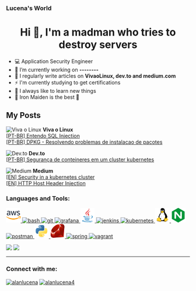 ### Lucena's World

<h1 align="center">Hi 👋, I'm a madman who tries to destroy servers</h1>
 
 - 💻 Application Security Engineer
 - 🔭 I’m currently working on **--------**
 - 📝 I regularly write articles on **VivaoLinux, dev.to and medium.com**
 - ⚡ I'm currently studying to get certifications
 - 📒 I always like to learn new things
 - 🤘 Iron Maiden is the best 🤘

<h2>My Posts</h2>

<p>
  <img src="https://upload.wikimedia.org/wikipedia/commons/thumb/3/35/Tux.svg/40px-Tux.svg.png" alt="Viva o Linux" width="20" height="20">
  <strong>Viva o Linux</strong><br>
  <a href="https://www.vivaolinux.com.br/artigo/Entendendo-SQL-Injection/" target="_blank">[PT-BR] Entendo SQL Injection</a><br>
  <a href="https://www.vivaolinux.com.br/dica/DPKG-Resolvendo-problemas-de-instalacao-de-pacotes/" target="_blank">[PT-BR] DPKG - Resolvendo problemas de instalacao de pacotes</a>
</p>

<p>
  <img src="https://media.dev.to/cdn-cgi/image/quality=100/https://dev-to-uploads.s3.amazonaws.com/uploads/logos/resized_logo_UQww2soKuUsjaOGNB38o.png" alt="Dev.to" width="20" height="20">
  <strong>Dev.to</strong><br>
  <a href="https://dev.to/haasxh/seguranca-de-conteineres-em-um-cluster-kubernetes-33k8" target="_blank">[PT-BR] Segurança de conteineres em um cluster kubernetes</a>
</p>

<p>
  <img src="https://cdn.jsdelivr.net/npm/simple-icons@v8/icons/medium.svg" alt="Medium" width="20" height="20">
  <strong>Medium</strong><br>
  <a href="https://medium.com/@haasxh/container-security-in-a-kubernetes-cluster-cbdb82b068f6" target="_blank">[EN] Security in a kubernetes cluster</a><br>
 <a href="https://medium.com/@haasxh/http-host-header-injection-52a88ed40a9f" target="_blank">[EN] HTTP Host Header Injection</a>
</p>

<h3 align="left">Languages and Tools:</h3>
<p align="left"> <a href="https://aws.amazon.com" target="_blank" rel="noreferrer"> <img src="https://raw.githubusercontent.com/devicons/devicon/master/icons/amazonwebservices/amazonwebservices-original-wordmark.svg" alt="aws" width="40" height="40"/> </a> <a href="https://www.gnu.org/software/bash/" target="_blank" rel="noreferrer"> <img src="https://www.vectorlogo.zone/logos/gnu_bash/gnu_bash-icon.svg" alt="bash" width="40" height="40"/> </a> <a href="https://git-scm.com/" target="_blank" rel="noreferrer"> <img src="https://www.vectorlogo.zone/logos/git-scm/git-scm-icon.svg" alt="git" width="40" height="40"/> </a> <a href="https://grafana.com" target="_blank" rel="noreferrer"> <img src="https://www.vectorlogo.zone/logos/grafana/grafana-icon.svg" alt="grafana" width="40" height="40"/> </a> <a href="https://www.java.com" target="_blank" rel="noreferrer"> <img src="https://raw.githubusercontent.com/devicons/devicon/master/icons/java/java-original.svg" alt="java" width="40" height="40"/> </a> <a href="https://www.jenkins.io" target="_blank" rel="noreferrer"> <img src="https://www.vectorlogo.zone/logos/jenkins/jenkins-icon.svg" alt="jenkins" width="40" height="40"/> </a> <a href="https://kubernetes.io" target="_blank" rel="noreferrer"> <img src="https://www.vectorlogo.zone/logos/kubernetes/kubernetes-icon.svg" alt="kubernetes" width="40" height="40"/> </a> <a href="https://www.linux.org/" target="_blank" rel="noreferrer"> <img src="https://raw.githubusercontent.com/devicons/devicon/master/icons/linux/linux-original.svg" alt="linux" width="40" height="40"/> </a> <a href="https://www.nginx.com" target="_blank" rel="noreferrer"> <img src="https://raw.githubusercontent.com/devicons/devicon/master/icons/nginx/nginx-original.svg" alt="nginx" width="40" height="40"/> </a> <a href="https://postman.com" target="_blank" rel="noreferrer"> <img src="https://www.vectorlogo.zone/logos/getpostman/getpostman-icon.svg" alt="postman" width="40" height="40"/> </a> <a href="https://www.python.org" target="_blank" rel="noreferrer"> <img src="https://raw.githubusercontent.com/devicons/devicon/master/icons/python/python-original.svg" alt="python" width="40" height="40"/> </a> <a href="https://www.ruby-lang.org/en/" target="_blank" rel="noreferrer"> <img src="https://raw.githubusercontent.com/devicons/devicon/master/icons/ruby/ruby-original.svg" alt="ruby" width="40" height="40"/> </a> <a href="https://spring.io/" target="_blank" rel="noreferrer"> <img src="https://www.vectorlogo.zone/logos/springio/springio-icon.svg" alt="spring" width="40" height="40"/> </a> <a href="https://www.vagrantup.com/" target="_blank" rel="noreferrer"> <img src="https://www.vectorlogo.zone/logos/vagrantup/vagrantup-icon.svg" alt="vagrant" width="40" height="40"/> </a> </p>

<div style="display: inline_block">
    <img height="160em" src="https://github-readme-stats.vercel.app/api?username=alanlucena&show_icons=true&theme=dark"/>
    <img height="160em" src="https://github-readme-stats.vercel.app/api/top-langs/?username=alanlucena&layout=compact&langs_count=16&theme=dark" />
</div>

  ---

<h3 align="left">Connect with me:</h3>
<p align="left">
<a href="https://linkedin.com/in/alanlucena" target="blank"><img align="center" src="https://raw.githubusercontent.com/rahuldkjain/github-profile-readme-generator/master/src/images/icons/Social/linked-in-alt.svg" alt="alanlucena" height="30" width="40" /></a>
<a href="https://instagram.com/alanlucena4" target="blank"><img align="center" src="https://raw.githubusercontent.com/rahuldkjain/github-profile-readme-generator/master/src/images/icons/Social/instagram.svg" alt="alanlucena4" height="30" width="40" /></a>
</p>

